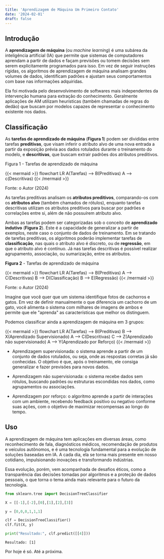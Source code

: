 ```yaml
---
title: 'Aprendizagem de Máquina Um Primeiro Contato'
date: '2024-02-01'
draft: false
---
```


## Introdução

A **aprendizagem de máquina** (ou _machine learning_) é uma subárea da inteligência artificial (IA) que permite que sistemas de computadores aprendam a partir de dados e façam previsões ou tomem decisões sem serem explicitamente programados para isso. Em vez de seguir instruções rígidas, os algoritmos de aprendizagem de máquina analisam grandes volumes de dados, identificam padrões e ajustam seus comportamentos com base nas informações adquiridas.

Ela foi motivada pelo desenvolvimento de softwares mais independentes da intervenção humana para extração do conhecimento. Geralmente aplicações de AM utilizam heurísticas (também chamadas de regras do dedão) que buscam por modelos capazes de representar o conhecimento existente nos dados.

## Classificação

As **tarefas de aprendizado de máquina** (**Figura 1**) podem ser divididas entre tarefas **preditivas**, que visam inferir o atributo alvo de uma nova entrada a partir da exposição prévia aos dados rotulados durante o treinamento do modelo, e **descritivas**, que buscam extrair padrões dos atributos preditivos. 


Figura 1 - Tarefas de aprendizado de máquina

{{< mermaid >}}
flowchart LR
  A(Tarefas) --> B(Preditivas)
  A --> c(Descritivas)
{{< /mermaid >}}



Fonte: o Autor (2024)

As tarefas preditivas analisam os **atributos preditivos**, comparando-os com os **atributos alvo** (também chamados de rótulos), enquanto tarefas descritivas utilizam os atributos preditivos para buscar por padrões e correlações entre si, além de não possuírem atributo alvo. 

Ambas as tarefas podem ser categorizadas sob o conceito de **aprendizado indutivo** (**Figura 2**). Este é a capacidade de generalizar a partir de exemplos, neste caso o conjunto de dados de treinamento. Em se tratando de tarefas preditivas, os algoritmos poderão implementar tarefas de **classificação**, nas quais o atributo alvo é discreto, ou de **regressão**, em que o atributo alvo é contínuo.  Já nas tarefas descritivas é possível realizar agrupamento, associação, ou sumarização, entre os atributos.

**Figura 2** - Tarefas de aprendizado de máquina

{{< mermaid >}}
flowchart LR
  A(Tarefas) --> B(Preditivas)
  A --> C(Descritivas)
  B --> D(Classificação)
  B --> E(Regressão)
{{< /mermaid >}}

Fonte: o Autor (2024)

Imagine que você quer que um sistema identifique fotos de cachorros e gatos. Em vez de definir manualmente o que diferencia um cachorro de um gato, você alimenta o sistema com milhares de imagens de ambos e permite que ele "aprenda" as características que melhor os distinguem.

Podemos classificar ainda a aprendizagem de máquina em 3 grupos:

{{< mermaid >}}
flowchart LR
  A(Tarefas) --> B(Preditivas)
  B --> X(Aprendizado Supervisionado)
  A --> C(Descritivas)
  C --> Z(Aprendizado não supervisionado)
  A --> Y(Aprendizado por Reforço)
{{< /mermaid >}}

* Aprendizagem supervisionada: o sistema aprende a partir de um conjunto de dados rotulados, ou seja, onde as respostas corretas já são conhecidas. O objetivo é que, após o treinamento, ele consiga generalizar e fazer previsões para novos dados.

* Aprendizagem não supervisionada: o sistema recebe dados sem rótulos, buscando padrões ou estruturas escondidas nos dados, como agrupamentos ou associações.

* Aprendizagem por reforço: o algoritmo aprende a partir de interações com um ambiente, recebendo feedback positivo ou negativo conforme suas ações, com o objetivo de maximizar recompensas ao longo do tempo.

## Uso

A aprendizagem de máquina tem aplicações em diversas áreas, como reconhecimento de fala, diagnósticos médicos, recomendação de produtos e veículos autônomos, e é uma tecnologia fundamental para a evolução de soluções baseadas em IA. A cada dia, ela se torna mais presente em nosso cotidiano, impulsionando inovações e transformando indústrias.

Essa evolução, porém, vem acompanhada de desafios éticos, como a transparência das decisões tomadas por algoritmos e a proteção de dados pessoais, o que torna o tema ainda mais relevante para o futuro da tecnologia.

```Python
from sklearn.tree import DecisionTreeClassifier

X = [[-1],[-2],[0],[1],[2],[3]]

y = [0,0,0,1,1,1]

clf = DecisionTreeClassifier()
clf.fit(X, y)

print("Resultado:", clf.predict([[4]]))
```
```
Resultado: [1]
```

Por hoje é só. Até a próxima.